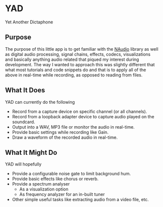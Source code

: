 # YAD
Yet Another Dictaphone

## Purpose
The purpose of this little app is to get familiar with the [NAudio](https://github.com/naudio/NAudio) library as well as digital audio processing, signal chains, effects, codecs, visualizations and basically anything audio related that piqued my interest during development.
The way I wanted to approach this was slightly different that what most tutorials and code snippets do and that is to apply all of the above in real-time while recording, as opposed to reading from files.

## What It Does
YAD can currently do the following
* Record from a capture device on specific channel (or all channels).
* Record from a loopback adapter device to capture audio played on the soundcard.
* Output into a WAV, MP3 file or monitor the audio in real-time.
* Provide basic settings while recording like Gain.
* Draw a waveform of the recorded audio in real-time.

## What It Might Do
YAD will hopefully
* Provide a configurable noise gate to limit background hum.
* Provide basic effects like chorus or reverb.
* Provide a spectrum analyser
  * As a visualization option
  * As frequency analyzer for an in-built tuner
* Other simple useful tasks like extracting audio from a video file, etc.
